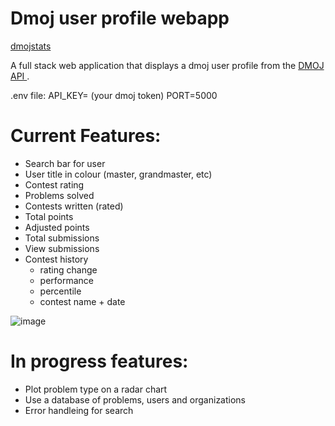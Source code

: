 # Dmoj user profile webapp 

<a href = "https://dmojstats.herokuapp.com/" target = "_blank"> dmojstats </a>

A full stack web application that displays a dmoj user profile from the <a href = "https://docs.dmoj.ca/#/site/api" target = "_blank">DMOJ API </a>.

.env file: 
API_KEY= (your dmoj token)
PORT=5000


# Current Features:
- Search bar for user  
- User title in colour (master, grandmaster, etc)  
- Contest rating  
- Problems solved  
- Contests written (rated)  
- Total points  
- Adjusted points  
- Total submissions  
- View submissions  
- Contest history  
    - rating change  
    - performance  
    - percentile  
    - contest name + date  
  

![image](https://user-images.githubusercontent.com/51672429/156627657-9669fe82-1d80-401d-8b63-b3faf6c50365.png)



# In progress features:
- Plot problem type on a radar chart  
- Use a database of problems, users and organizations  
- Error handleing for search

